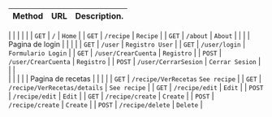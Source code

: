 |        Method  |     URL   |  Description.     |
|----------------|-----------|----------------------------|
|
|
|
| 
|
|        `GET`   |    `/`    | `Home`    |
|        `GET`   | `/recipe` | `Recipe`  |
|        `GET`   |  `/about` | `About`   |
|
| 
| Pagina de login | | |
|
|        `GET`     |             `/user`                 |     `Registro User`    |
|        `GET`     |            `/user/login`            |     `Formulario Login` |
|        `GET`     |            `/user/CrearCuenta`      |      `Registro`        |
|        `POST`    |           `/user/CrearCuenta`       |      `Registro`        |
|        `POST`    |          `/user/CerrarSesion`       |      `Cerrar Sesion`   |
|
|    
| | | | 
| Pagina de recetas | | |
|
|        `GET`     |      `/recipe/VerRecetas`                     `See recipe`   |
|        `GET`     |     `/recipe/VerRecetas/details`     |       `See recipe`    |
|        `GET`     |     `/recipe/edit`                   |       `Edit`          |
|        `POST`    |      `/recipe/edit`                  |         `Edit`        |
|        `GET`     |      `/recipe/create`                |         `Create`      |
|        `POST`    |      `/recipe/create`                |         `Create`      |
|        `POST`    |      `/recipe/delete`                |         `Delete`      |
